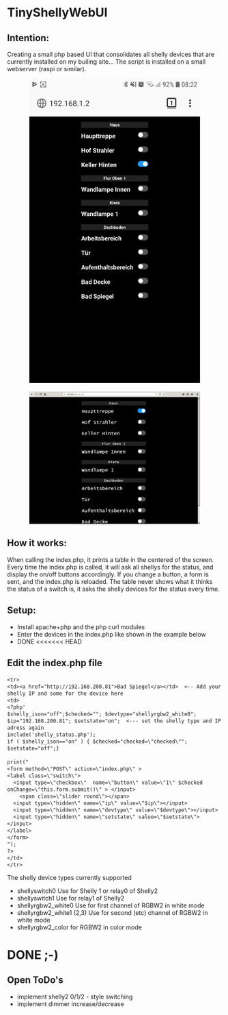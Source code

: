 # TinyShellyWebUI
## Intention:
Creating a small php based UI that consolidates all shelly devices that are currently installed on my builing site... 
The script is installed on a small webserver (raspi or similar).


<div align="center">
    <img src="/Screenshots/mobile.png" width="400px"</img> 
</div>

</br>

<div align="center">
    <img src="/Screenshots/pc.png" width="400px"</img> 
</div>

## How it works:
When calling the index.php, it prints a table in the centered of the screen.
Every time the index.php is called, it will ask all shellys for the status, and display the on/off buttons accordingly.
If you change a button, a form is sent, and the index.php is reloaded.
The table never shows what it thinks the status of a switch is, it asks the shelly devices for the status every time.

## Setup:
* Install apache+php and the php curl modules
* Enter the devices in the index.php like shown in the example below
* DONE
<<<<<<< HEAD

## Edit the index.php file

```
<tr>
<td><a href="http://192.168.200.81">Bad Spiegel</a></td>  <-- Add your shelly IP and some for the device here
<td>
<?php' 
$shelly_ison="off";$checked=""; $devtype="shellyrgbw2_white0"; $ip="192.168.200.81"; $setstate="on";  <--- set the shelly type and IP adress again
include('shelly_status.php');
if ( $shelly_ison=="on" ) { $checked="checked=\"checked\""; $setstate="off";}
 
print("
<form method=\"POST\" action=\"index.php\" >
<label class=\"switch\">
  <input type=\"checkbox\"  name=\"button\" value=\"1\" $checked onChange=\"this.form.submit()\" > </input>
    <span class=\"slider round\"></span>
  <input type=\"hidden\" name=\"ip\" value=\"$ip\"></input>
  <input type=\"hidden\" name=\"devtype\" value=\"$devtype\"></input>
  <input type=\"hidden\" name=\"setstate\" value=\"$setstate\"></input>
</label>
</form>
");
?>
</td>
</tr>
```

The shelly device types currently supported

* shellyswitch0 Use for Shelly 1 or relay0 of Shelly2
* shellyswitch1 Use for relay1 of Shelly2
* shellyrgbw2_white0 Use for first channel of RGBW2 in white mode
* shellyrgbw2_white1 (2,3) Use for second (etc) channel of RGBW2 in white mode
* shellyrgbw2_color for RGBW2 in color mode


DONE ;-)
=======

## Open ToDo's

* implement shelly2 0/1/2 - style switching
* implement dimmer increase/decrease

